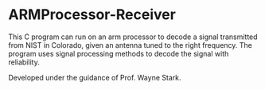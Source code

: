 # ARMProcessor-Receiver

This C program can run on an arm processor to decode a signal transmitted from NIST in Colorado,
given an antenna tuned to the right frequency. The program uses signal processing methods to decode
the signal with reliability.

Developed under the guidance of Prof. Wayne Stark.
